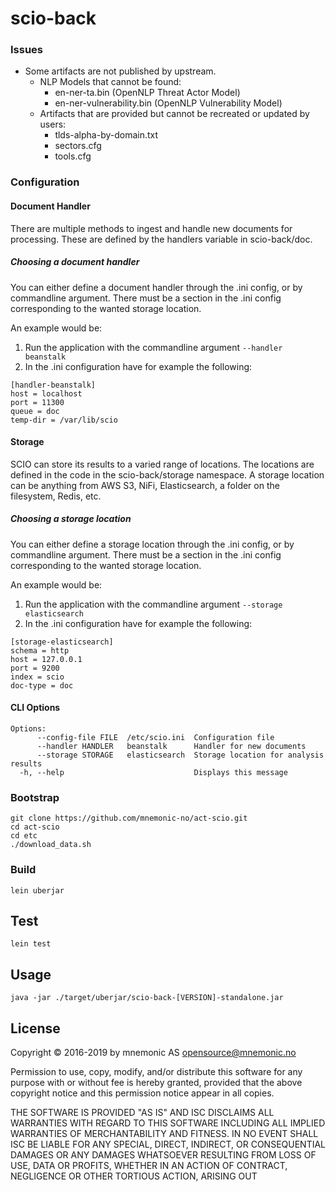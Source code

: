 # scio-back
### Issues
* Some artifacts are not published by upstream.
  * NLP Models that cannot be found:
    * en-ner-ta.bin (OpenNLP Threat Actor Model)
    * en-ner-vulnerability.bin (OpenNLP Vulnerability Model)
  * Artifacts that are provided but cannot be recreated or updated by users:
    * tlds-alpha-by-domain.txt
    * sectors.cfg
    * tools.cfg
### Configuration
#### Document Handler
There are multiple methods to ingest and handle new documents for processing.
These are defined by the handlers variable in scio-back/doc.
##### Choosing a document handler
You can either define a document handler through the .ini config, or by commandline argument.
There must be a section in the .ini config corresponding to the wanted storage location.

An example would be:
1) Run the application with the commandline argument ```--handler beanstalk```
2) In the .ini configuration have for example the following:
```
[handler-beanstalk]
host = localhost
port = 11300
queue = doc
temp-dir = /var/lib/scio
```

#### Storage
SCIO can store its results to a varied range of locations. The locations are defined 
in the code in the scio-back/storage namespace. A storage location can be anything from
AWS S3, NiFi, Elasticsearch, a folder on the filesystem, Redis, etc.

##### Choosing a storage location
You can either define a storage location through the .ini config, or by commandline argument.
There must be a section in the .ini config corresponding to the wanted storage location.

An example would be:
1) Run the application with the commandline argument ```--storage elasticsearch```
2) In the .ini configuration have for example the following:
```
[storage-elasticsearch]
schema = http
host = 127.0.0.1
port = 9200
index = scio
doc-type = doc
```

#### CLI Options
```
Options:
      --config-file FILE  /etc/scio.ini  Configuration file
      --handler HANDLER   beanstalk      Handler for new documents
      --storage STORAGE   elasticsearch  Storage location for analysis results
  -h, --help                             Displays this message
```

### Bootstrap
```
git clone https://github.com/mnemonic-no/act-scio.git
cd act-scio
cd etc
./download_data.sh
```

### Build
```
lein uberjar
```

## Test
```
lein test
```

## Usage
```
java -jar ./target/uberjar/scio-back-[VERSION]-standalone.jar
```

## License
Copyright © 2016-2019 by mnemonic AS <opensource@mnemonic.no>

Permission to use, copy, modify, and/or distribute this software for
any purpose with or without fee is hereby granted, provided that the
above copyright notice and this permission notice appear in all
copies.

THE SOFTWARE IS PROVIDED "AS IS" AND ISC DISCLAIMS ALL WARRANTIES WITH
REGARD TO THIS SOFTWARE INCLUDING ALL IMPLIED WARRANTIES OF
MERCHANTABILITY AND FITNESS. IN NO EVENT SHALL ISC BE LIABLE FOR ANY
SPECIAL, DIRECT, INDIRECT, OR CONSEQUENTIAL DAMAGES OR ANY DAMAGES
WHATSOEVER RESULTING FROM LOSS OF USE, DATA OR PROFITS, WHETHER IN AN
ACTION OF CONTRACT, NEGLIGENCE OR OTHER TORTIOUS ACTION, ARISING OUT
